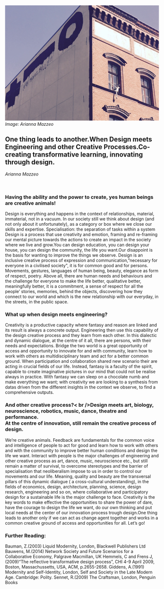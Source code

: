 ![Image: Arianna Mazzeo](images/50.jpg)
_Image: Arianna Mazzeo_

## One thing leads to another.When Design meets Engineering and other Creative Processes.Co-creating transformative learning, innovating through design.

_Arianna Mazzeo_
<br />
<br />
<br />
### Having the ability and the power to create, yes human beings are creative animals!
Design is everything and happens in the context of relationships, material, immaterial, not in a vacuum.
In our society still we think about design (and not only about it unfortunately), as a category or box where we close our skills and expertise. Specialisation: the separation of tasks within a system
Design is a process that use creativity and emotion, framing and re-framing our mental picture towards the actions to create an impact in the society where we live and grow.You can design education, you can design your house, you can design the community, the life you want.Our disappoint is the basis for wanting to improve the things we observe.
Design is an inclusive creative process of expression and communication,”necessary for everyone in a civilised society", it is for common good and for persons. Movements, gestures, languages of human being, beauty, elegance as form of respect, poetry. Above all, there are human needs and behaviours and the challenge for everyone to make the life better, qualitative better, meaningfully better, it is a commitment, a sense of respect for all the people’ stories, memories, behind the objects, discovering how they connect to our world and which is the new relationship with our everyday, in the streets, in the public space.

### What up when design meets engineering?
Creativity is a productive capacity where fantasy and reason are linked and its result is always a
concrete output. Engineering then use this capability of the design creative process and they learn from each other. In this dialectic and dynamic dialogue, at the centre of it all, there are persons, with their needs and expectations. Bridge the two world is a great opportunity of access and opportunity to innovate for and with community, learn how to work with others as multidisciplinary team and act for a better common ground. When participation and collaboration shared new scenario their are acting in crucial fields of our life. Instead, fantasy is a faculty of the spirit, capable to create imaginative pictures in our mind that could not be realise always in practice. With fantasy we can sleep on a chocolate numb and make everything we want; with creativity we are looking to a synthesis from datas driven from the different insights in the context we observe, to find a comprehensive outputs.

### And other creative process?< br />Design meets art, biology, neuroscience, robotics, music, dance, theatre and performance. <br />At the centre of innovation, still remain the creative process of design.

We’re creative animals.
Feedback are fundamentals for the common voice and intelligence of people to act for good and learn how to work with others and with the community to improve better human conditions and design the life we want. Interact with people is the major challenges of engineering and other creative process as art, dance, music, neuroscience etc., but still remain a matter of survival, to overcome stereotypes and the barrier of specialisation that neoliberalism impose to us in order to control our movements and our life.
Meaning, quality and beauty are the transversal pillars of this dynamic dialogue ( a cross-cultural understanding), in the fields of economics, design, architecture, planning, science, design research, engineering and so on, where collaborative and participatory design for a sustainable life is the major challenge to face. Creativity is the key words to make effective the opportunities to share the power of dare, have the courage to design the life we want, do our own thinking and put local needs at the center of our innovation process trough design.One thing leads to another only if we can act as change agent together and works in a common creative ground of access and opportunities for all. Let’s go!

### Further Reading:
Bauman, Z.(2003) Liquid Modernity, London, Blackwell Publishers Ltd
Bauwens, M.(2014) Network Society and Future Scenarios for a Collaborative Economy, Palgrave Macmillan, UK
Hemmels, C and Frens J, (2009)“The reflective transformative design process”, CHI 4-9 April
2009, Boston, Massachussetts, USA, ACM, p.2655-2658.
Giddens, A.(1991) Modernity and Self-Identity, London, Self and Society in the Late Modern Age. Cambridge: Polity.
Sennet, R.(2009) The Craftsman, London, Penguin Books
